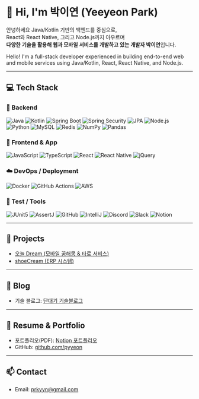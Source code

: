 # 👋 Hi, I'm 박이연 (Yeeyeon Park)

안녕하세요 Java/Kotlin 기반의 백엔드를 중심으로,  
React와 React Native, 그리고 Node.js까지 아우르며  
**다양한 기술을 활용해 웹과 모바일 서비스를 개발하고 있는 개발자 박이연**입니다.  

Hello! I'm a full-stack developer experienced in building end-to-end web and mobile services using Java/Kotlin, React, React Native, and Node.js.


---

## 💻 Tech Stack

### 🚀 Backend
![Java](https://img.shields.io/badge/Java-007396?style=flat&logo=OpenJDK&logoColor=white)
![Kotlin](https://img.shields.io/badge/Kotlin-7F52FF?style=flat&logo=Kotlin&logoColor=white)
![Spring Boot](https://img.shields.io/badge/SpringBoot-6DB33F?style=flat&logo=Spring-Boot&logoColor=white)
![Spring Security](https://img.shields.io/badge/Spring_Security-6DB33F?style=flat&logo=Spring&logoColor=white)
![JPA](https://img.shields.io/badge/JPA-59666C?style=flat)
![Node.js](https://img.shields.io/badge/Node.js-339933?style=flat&logo=Node.js&logoColor=white)
![Python](https://img.shields.io/badge/Python-3776AB?style=flat&logo=Python&logoColor=white)
![MySQL](https://img.shields.io/badge/MySQL-4479A1?style=flat&logo=MySQL&logoColor=white)
![Redis](https://img.shields.io/badge/Redis-DC382D?style=flat&logo=Redis&logoColor=white)
![NumPy](https://img.shields.io/badge/NumPy-013243?style=flat&logo=NumPy&logoColor=white)
![Pandas](https://img.shields.io/badge/Pandas-150458?style=flat&logo=Pandas&logoColor=white)

### 💫 Frontend & App
![JavaScript](https://img.shields.io/badge/JavaScript-F7DF1E?style=flat&logo=JavaScript&logoColor=black)
![TypeScript](https://img.shields.io/badge/TypeScript-3178C6?style=flat&logo=TypeScript&logoColor=white)
![React](https://img.shields.io/badge/React-61DAFB?style=flat&logo=React&logoColor=black)
![React Native](https://img.shields.io/badge/React_Native-61DAFB?style=flat&logo=React&logoColor=white)
![jQuery](https://img.shields.io/badge/jQuery-0769AD?style=flat&logo=jQuery&logoColor=white)

### ☁️ DevOps / Deployment
![Docker](https://img.shields.io/badge/Docker-2496ED?style=flat&logo=Docker&logoColor=white)
![GitHub Actions](https://img.shields.io/badge/GitHub_Actions-2088FF?style=flat&logo=github-actions&logoColor=white)
![AWS](https://img.shields.io/badge/AWS-232F3E?style=flat&logo=Amazon-AWS&logoColor=white)

### 🧪 Test / Tools
![JUnit5](https://img.shields.io/badge/JUnit5-25A162?style=flat)
![AssertJ](https://img.shields.io/badge/AssertJ-1B6AC6?style=flat)
![GitHub](https://img.shields.io/badge/GitHub-181717?style=flat&logo=github)
![IntelliJ](https://img.shields.io/badge/IDE-IntelliJ_IDEA-000000?style=flat&logo=intellijidea&logoColor=white)
![Discord](https://img.shields.io/badge/Discord-5865F2?style=flat&logo=Discord&logoColor=white)
![Slack](https://img.shields.io/badge/Slack-4A154B?style=flat&logo=Slack&logoColor=white)
![Notion](https://img.shields.io/badge/Notion-000000?style=flat&logo=Notion&logoColor=white)

---

## 🧩 Projects

- [오늘 Dream (모바일 꿈해몽 & 타로 서비스)](https://todaydream.shop)
- [shoeCream (ERP 시스템)](https://shoecream.store)

---

## 📝 Blog

- 기술 블로그: [단대기 기술블로그](https://dandaegie.tistory.com/)

---

## 📄 Resume & Portfolio

- 포트폴리오(PDF): [Notion 포트폴리오](https://parkyeeyeon.my.canva.site/pdf)
- GitHub: [github.com/pyyeon](https://github.com/pyyeon)

---

## 📫 Contact

- Email: prkyyn@gmail.com
